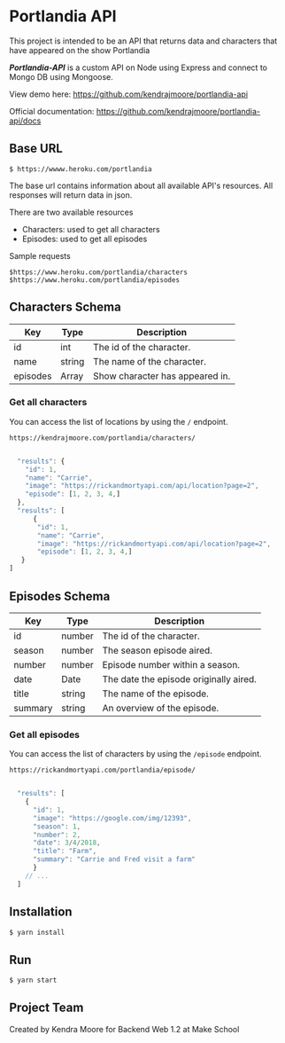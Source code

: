 # Portlandia API

This project is intended to be an API that returns data and characters that have appeared on the show Portlandia

***Portlandia-API*** is a custom API on Node using Express and connect to Mongo DB using Mongoose.

View demo here: https://github.com/kendrajmoore/portlandia-api

Official documentation: https://github.com/kendrajmoore/portlandia-api/docs

## Base URL

```
$ https://wwww.heroku.com/portlandia
```

The base url contains information about all available API's resources. All responses will return data in json.

There are two available resources

-   Characters: used to get all characters
-   Episodes: used to get all episodes

Sample requests

```
$https://www.heroku.com/portlandia/characters
$https://www.heroku.com/portlandia/episodes
```

## Characters Schema
|Key|Type|Description|
|---|---|---|
|id|int|The id of the character.
|name|string|The name of the character.
|episodes|Array|Show character has appeared in.


### Get all characters
You can access the list of locations by using the `/` endpoint.
```
https://kendrajmoore.com/portlandia/characters/
```
```js

  "results": {
    "id": 1,
    "name": "Carrie",
    "image": "https://rickandmortyapi.com/api/location?page=2",
    "episode": [1, 2, 3, 4,]
  },
  "results": [
      {
       "id": 1,
       "name": "Carrie",
       "image": "https://rickandmortyapi.com/api/location?page=2",
       "episode": [1, 2, 3, 4,]
   }
]

```


## Episodes Schema
|Key|Type|Description|
|---|---|---|
|id|number|The id of the character.
|season|number|The season episode aired.
|number|number|Episode number within a season.
|date|Date|The date the episode originally aired.
|title|string|The name of the episode.
|summary|string|An overview of the episode.

### Get all episodes
You can access the list of characters by using the `/episode` endpoint.
```
https://rickandmortyapi.com/portlandia/episode/
```
```js

  "results": [
    {
      "id": 1,
      "image": "https://google.com/img/12393",
      "season": 1,
      "number": 2,
      "date": 3/4/2018,
      "title": "Farm",
      "summary": "Carrie and Fred visit a farm"
      }
    // ...
  ]
```


## Installation

```js
$ yarn install
```

## Run

```js
$ yarn start
```

## Project Team

Created by Kendra Moore for Backend Web 1.2 at Make School
